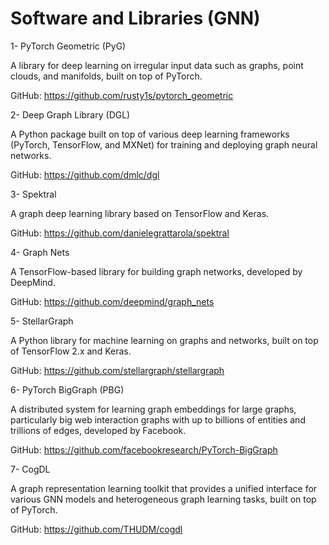# Software and Libraries (GNN)
1- PyTorch Geometric (PyG)

A library for deep learning on irregular input data such as graphs, point clouds, and manifolds, built on top of PyTorch.

GitHub: https://github.com/rusty1s/pytorch_geometric

2- Deep Graph Library (DGL)

A Python package built on top of various deep learning frameworks (PyTorch, TensorFlow, and MXNet) for training and deploying graph neural networks.

GitHub: https://github.com/dmlc/dgl

3- Spektral

A graph deep learning library based on TensorFlow and Keras.

GitHub: https://github.com/danielegrattarola/spektral

4- Graph Nets

A TensorFlow-based library for building graph networks, developed by DeepMind.

GitHub: https://github.com/deepmind/graph_nets

5- StellarGraph

A Python library for machine learning on graphs and networks, built on top of TensorFlow 2.x and Keras.


GitHub: https://github.com/stellargraph/stellargraph

6- PyTorch BigGraph (PBG)

A distributed system for learning graph embeddings for large graphs, particularly big web interaction graphs with up to billions of entities and trillions of edges, developed by Facebook.

GitHub: https://github.com/facebookresearch/PyTorch-BigGraph

7- CogDL

A graph representation learning toolkit that provides a unified interface for various GNN models and heterogeneous graph learning tasks, built on top of PyTorch.

GitHub: https://github.com/THUDM/cogdl